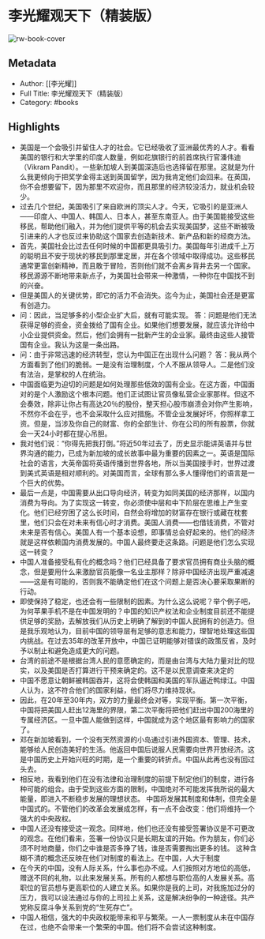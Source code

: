 # 李光耀观天下（精装版）

![rw-book-cover](https://wfqqreader-1252317822.image.myqcloud.com/cover/802/31231802/s_31231802.jpg)

## Metadata
- Author: [[李光耀]]
- Full Title: 李光耀观天下（精装版）
- Category: #books

## Highlights
- 美国是一个会吸引并留住人才的社会。它已经吸收了亚洲最优秀的人才。看看美国的银行和大学里的印度人数量，例如花旗银行的前首席执行官潘伟迪（Vikram Pandit）。一些新加坡人到美国深造后也选择留在那里。这就是为什么我更倾向于把奖学金得主送到英国留学，因为我肯定他们会回来。在英国，你不会想要留下，因为那里不欢迎你，而且那里的经济较没活力，就业机会较少。
- 过去几个世纪，美国吸引了来自欧洲的顶尖人才。今天，它吸引的是亚洲人——印度人、中国人、韩国人、日本人，甚至东南亚人。由于美国能接受这些移民，帮助他们融入，并为他们提供平等的机会去实现美国梦，这些不断被吸引进来的人才也反过来协助这个国家去创造新技术、新产品和新的经商方法。
- 首先，美国社会比过去任何时候的中国都更具吸引力。美国每年引进成千上万的聪明且不安于现状的移民到那里定居，并在各个领域中取得成功。这些移民通常更富创新精神，而且敢于冒险，否则他们就不会离乡背井去另一个国家。移民源源不断地带来新点子，为美国社会带来一种激情，一种你在中国找不到的兴奋。
- 但是美国人的关键优势，即它的活力不会消失。迄今为止，美国社会还是更富有创造力。
- 问：因此，当足够多的小型企业扩大后，就有可能实现。
  答：问题是他们无法获得足够的资金，资金拨给了国有企业。如果他们想要发展，就应该允许给中小企业提供资金。然后，他们会拥有一批新产生的企业家。最终由这些人接管国有企业。我认为这是一条出路。
- 问：由于非常迅速的经济转型，您认为中国正在出现什么问题？
  答：我从两个方面看到了他们的脆弱。一是没有治理制度，个人不服从领导人。二是他们没有法治，是掌权的人在统治。
- 中国面临更为迫切的问题是如何处理那些低效的国有企业。在这方面，中国面对的是个人激励这个根本问题。他们正试图让官员像私营企业家那样。但这不会奏效，除非让你占有高达20％的股份，整天担心股市崩溃会对你产生影响，不然你不会在乎，也不会采取什么应对措施。不管企业发展好坏，你照样拿工资。但是，当涉及你自己的财富、你的全部生计、你在公司的所有股票，你就会一天24小时都在提心吊胆。
- 我对他们说：“你得先把我打倒。”将近50年过去了，历史显示能讲英语并与世界沟通的能力，已成为新加坡的成长故事中最为重要的因素之一。英语是国际社会的语言，大英帝国将英语传播到世界各地，所以当美国接手时，世界过渡到美式英语是相对顺利的。对美国而言，全球有那么多人懂得他们的语言是一个巨大的优势。
- 最后一点是，中国需要从出口导向经济，转变为如同美国的经济那样，以国内消费为导向。为了实现这一转变，你必须使中层和中下阶层在思维上产生变化。他们已经穷困了这么长时间，自然会将增加的财富存在银行或藏在枕套里，他们只会在对未来有信心时才消费。美国人消费——也借钱消费，不管对未来是否有信心。美国人有一个基本设想，即事情总会好起来的。他们的经济就是这样依赖国内消费发展的。中国人最终要走这条路。问题是他们怎么实现这一转变？
- 中国人准备接受私有化的概念吗？他们已经具备了要求官员拥有商业头脑的概念，但是要用什么来激励官员能像一名业主那样？除非中国经济出现严重减速——这是有可能的，否则我不能确定他们在这个问题上是否决心要采取果断的行动。
- 即使保持了稳定，也还会有一些限制的因素。为什么这么说呢？举个例子吧，为何苹果手机不是在中国发明的？中国的知识产权法和企业制度目前还不能提供足够的奖励，去解放我们从历史上明确了解到的中国人民拥有的创造力。但是我乐观地认为，目前中国的领导层有足够的意志和能力，理智地处理这些国内挑战。在过去35年的改革开放中，中国已证明能够对错误的政策反省，及时予以制止和避免造成更大的问题。
- 台湾的前途不是根据台湾人民的意愿确定的，而是由台湾与大陆力量对比的现实，以及美国是否打算进行干预来确定的。这不是以民意调查来决定的
- 中国不愿意让朝鲜被韩国吞并，这将会使韩国和美国的军队逼近鸭绿江。中国人认为，这不符合他们的国家利益，他们将尽力维持现状。
- 因此，在20年至30年内，双方的力量最终会对等，实现平衡。第一次平衡，中国将把美国人赶出12海里的界限，第二次平衡将把他们赶出中国200海里的专属经济区。一旦中国人能做到这样，中国就成为这个地区最有影响力的国家了。
- 邓在新加坡看到，一个没有天然资源的小岛通过引进外国资本、管理、技术，能够给人民创造美好的生活。他返回中国后说服人民需要向世界开放经济。这是中国历史上开始兴旺的时期，是一个重要的转折点。中国从此再也没有回过头去。
- 相反地，我看到他们在没有法律和治理制度的前提下制定他们的制度，进行各种可能的组合。由于受到这些方面的限制，中国绝对不可能发挥我所说的最大能量，即进入不断稳步发展的理想状态。
  中国将发展其制度和体制，但完全是中国式的。不管他们的改革会发展成怎样，有一点不会改变：他们将维持一个强大的中央政权。
- 中国人还没有接受这一观念。同样地，他们也还没有接受签署协议是不可更改的观念。在他们看来，签署一份协议只是长期友谊的开始。作为朋友，你们必须不时地商量，你们之中谁是否多挣了钱，谁是否需要掏出更多的钱。
  这种含糊不清的概念还反映在他们对制度的看法上。在中国，人大于制度
- 在今天的中国，没有人际关系，什么事也办不成。人们按照对方地位的高低，赠送不同的礼物，以此来发展关系。所有的人都想与职位高的人发展关系。高职位的官员想与更高职位的人建立关系。如果你是我的上司，对我施加过分的压力，我可以设法通过与你的上司拉上关系，这是解决纷争的一种途径。共产党称反腐斗争关系到党的“生死存亡”。
- 中国人相信，强大的中央政权能带来和平与繁荣。一人一票制度从未在中国存在过，也绝不会带来一个繁荣的中国。他们将不会尝试这种制度。
